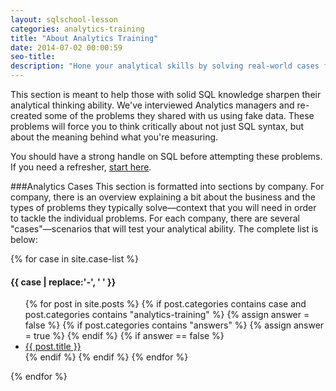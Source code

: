 ```yaml
---
layout: sqlschool-lesson
categories: analytics-training
title: "About Analytics Training"
date: 2014-07-02 00:00:59
seo-title:
description: "Hone your analytical skills by solving real-world cases from Analytics teams at data-driven companies."
---
```


This section is meant to help those with solid SQL knowledge sharpen their analytical thinking ability. We've interviewed Analytics managers and re-created some of the problems they shared with us using fake data. These problems will force you to think critically about not just SQL syntax, but about the meaning behind what you're measuring.

You should have a strong handle on SQL before attempting these problems. If you need a refresher, <a href="/the-basics/introduction.html">start here</a>.

###Analytics Cases
This section is formatted into sections by company. For company, there is an overview explaining a bit about the business and the types of problems they typically solve&mdash;context that you will need in order to tackle the individual problems. For each company, there are several "cases"&mdash;scenarios that will test your analytical ability. The complete list is below:

{% for case in site.case-list %}
<h4 class="category" id="{{ case }}">
  {{ case | replace:'-', ' ' }}
</h4>
<ul class="table-of-contents">
  {% for post in site.posts %}
    {% if post.categories contains case and post.categories contains "analytics-training" %}
      {% assign answer = false %}
      {% if post.categories contains "answers" %}
        {% assign answer = true %}
      {% endif %} 
      {% if answer ==  false %}
        <li class="list-question">
          <a href="{{ post.url }}"> {{ post.title }}</a>
        </li>
      {% endif %}
    {% endif %}
  {% endfor %}
</ul>
{% endfor %}